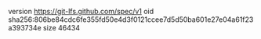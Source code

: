 version https://git-lfs.github.com/spec/v1
oid sha256:806be84cdc6fe355fd50e4d3f0121ccee7d5d50ba601e27e04a61f23a393734e
size 46434

